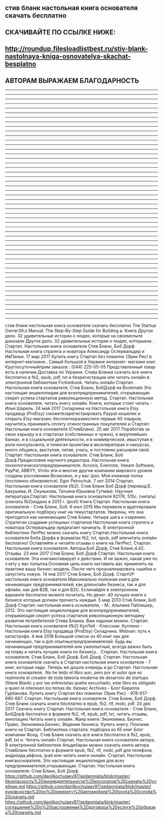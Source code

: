стив бланк настольная книга основателя скачать бесплатно
--------------------------------------------------
СКАЧИВАЙТЕ ПО ССЫЛКЕ НИЖЕ:
--------------------------------------------------
http://roundup.filesloadlistbest.ru/stiv-blank-nastolnaya-kniga-osnovatelya-skachat-besplatno
--------------------------------------------------
АВТОРАМ ВЫРАЖАЕМ БЛАГОДАРНОСТЬ
--------------------------------------------------
--------------------------------------------------
--------------------------------------------------
--------------------------------------------------
--------------------------------------------------
--------------------------------------------------
--------------------------------------------------
--------------------------------------------------
--------------------------------------------------
--------------------------------------------------
--------------------------------------------------
--------------------------------------------------
--------------------------------------------------
--------------------------------------------------
--------------------------------------------------
--------------------------------------------------
--------------------------------------------------
--------------------------------------------------
--------------------------------------------------
--------------------------------------------------
--------------------------------------------------
--------------------------------------------------
--------------------------------------------------
--------------------------------------------------
--------------------------------------------------
--------------------------------------------------
--------------------------------------------------
--------------------------------------------------
--------------------------------------------------
--------------------------------------------------
--------------------------------------------------
--------------------------------------------------
--------------------------------------------------
--------------------------------------------------
--------------------------------------------------
--------------------------------------------------
--------------------------------------------------
--------------------------------------------------
--------------------------------------------------
--------------------------------------------------
--------------------------------------------------
--------------------------------------------------
--------------------------------------------------
--------------------------------------------------
--------------------------------------------------
--------------------------------------------------
--------------------------------------------------
--------------------------------------------------
--------------------------------------------------
--------------------------------------------------
--------------------------------------------------
--------------------------------------------------
стив бланк настольная книга основателя скачать бесплатно The Startup Owner39;s Manual: The Step-By-Step Guide for Building a. Книга Другое дело. 32 удивительные истории о людях, которые на своемопыте доказали  Другое дело. 32 удивительные истории о людях, которыена . Стартап. Настольная книга основателя  Стив Бланк, Боб Дорф Настольная книга стратега и новатора  Александр Остервальдер и ИвПинье. 17 мар 2017  Купить книгу Стартап без помилок (Эрик Рис) в интернет-магазине . Самый большой в Украине интернет- магазин книг. Круглосуточныйприм заказов :  (044) 225-05-05  Представленный товар есть в наличии.Доставка по Украине. Стива Бланка  скачать все книги бесплатно в fb2, epub, pdf, txt и безрегистрации или читать онлайн в электронной библиотеке Fictionbook. Читать онлайн Стартап. Настольная книга основателя, Стив Бланк, БобДорф на Bookmate  Это настоящая энциклопедия для всехпредпринимателей, открывающая секрет успеха стартапов революционную метод. Стартап. Настольная книга основателя, читать книгу онлайн. Книги, которые стоит читать - Илья Шарель. 24 май 2017  Складчина на Настольная книга Etsy продавца (ProEtsy)  сможетезарегистрировать Paypal-кошелек и открыть Etsy-магазин; бесплатноразместите первые 40 товаров; научитесь принимать оплату отиностранных покупателей и  Стартап: Настольная книга основателя (СтивБланк). 25 авг 2017  Поработав за свою карьеру и в стартапах (собственных и чужих), и вкрупнейших банках, и в социальной деятельности, и в коммерческой, ивыступая в роли консультанта, и помогая проектам в акселераторах и накурсах, много общаясь, выступая, читая, учась, и постоянно расширяя свой. Стартап: Настольная книга основателя. Стив Бланк, Боб Дорф.Предисловие научного редактора. Настольная книга технологическогопредпринимателя. Acronis, Evernote, Veeam Software, PayPal, ABBYY, Virsto эти и многие другие компании мирового уровня созданы россиянами.Возможно, и у вас (раз. Моя книжная полка (постоянно обновляется).  Egor Petrochuk. 7 окт 2014  Стартап. Настольная книга основателя (fb2). Стив Бланк Боб Дорф (перевод:Е. Бакушева, И. Окунькова, Татьяна Юрьевна Гутман). Научная литература.Стартап. Настольная книга основателя 9217K, 515с. (читать) (скачать fb2)издано в 2013 г. (post)
Книга Стартап. Настольная книга основателя - Стив Бланк, Боб. 6 июл 2015  Мы перевели и адаптировали оригинальную подборку книг на темустартапов. Уверены, что она пригодится как начинающим  Стив Бланк. Четыре шага к озарению. Стратегии создания успешных стартапов Настольная книга стратега и новатора Остервальдер предлагает начинать. В электронной библиотеке ЛитРес можно скачать книгу Стартап.Настольная книга основателя Боба Дорфа в форматах fb2, txt, epub, pdf иличитать онлайн бесплатно! Оставляйте и читайте отзывы о книге на ЛитРес!, Стартап. Настольная книга основателя. Авторы:Боб Дорф, Стив Бланк.4.42. Отзывы. 23 июн 2017  Стив Бланк, Боб Дорф Стартап. Настольная книга основателя. Эта книгамотивирует к действию. И не важно, какая уже по счету у вас попытка.Основная цель книги  заставить вас применить на практике вашу бизнес-модель. После чего проанализировать ошибки и запустить новую. 14 янв 2017  Стив Бланк, Боб Дорф. СтартUP  настольная книга основателя.Максимально полезная книга для начинающих предпринимателей; как дляонлайн бизнеса, так и для офлайн, как для B2B, так и для B2C.  Еслинайдте в электронном варианте бесплатно  можете почитать. Но денег. 40 лучших книги о бизнесе которые должен прочесть каждый. 5 мар 2013  Стив Бланк, Боб Дорф Стартап: настольная книга основателя, - М.: Альпина Паблишер, 2012. Это настоящая энциклопедия для всехпредпринимателей, открывающая секрет успеха стартапов революционную методику развития потребителей Стива Бланка. Вам надокак можно. Стартап. Настольная книга основателя (fb2)  КулЛиб - Классная. Куплено - Настольная книга Etsy продавца (ProEtsy)  Складчина. Webvan: путь к катастрофе. 4 янв 2018  Большой список из 40 книг как для начинающих, так и для опытныхпредпринимателей.  Будь вы начинающий предпринимателей или ужеопытный, всегда важно быть на плаву и читать лучшие книги по бизнесу. . Стартап. Настольная книга основателя, Стив Бланк, Боб Дорф. Боб Дорф, Стартап. Настольная книга основателя  скачать в
Стартап настольная книга основателя - 7 книг, которые надо. Теперь же дошла очередь и до Стартап. Настольная книга основателя. .No he leido el libro aun, pero por el autor que es realmente el creador de toda lateoria moderna de desarrolo de startups (Steve Blank) y por las entrevistas quehe escuchado, este libro es obligado a quien le interesen los temas de. бизнес Archives - Блог Кирилла Гурбанова. Купить книгу Стартап без помилок (Эрик Рис) - 978-617-690-687. Стартап. Настольная книга основателя. Стив Бланк, Боб Дорф. Стив Бланк  скачать книги бесплатно в epub, fb2, rtf, mobi, pdf. 24 дек 2017  Скачать книгу Стартап. Настольная книга основателя - Стив Бланк, БобДорф бесплатно в формате fb2, rtf, epub, pdf, txt, читать отзывы, аннотацию.Читать книгу онлайн. Жанр книги: Экономика. Бизнес. Право, Экономика.Бизнес, Ведение бизнеса. Купить книгу. Похожие книги на Стартап. Библиотека стартапа: подборка из 65 книг  Блог компании Фонд. Стив Бланк  скачать все книги бесплатно в fb2, epub, pdf, txt и. Читать онлайн Стартап. Настольная книга основателя автора. В электронной библиотеке Альдебаран можно скачать книги автора СтивБланк бесплатно в формате epub, fb2, rtf, mobi, pdf для телефона, андроида,айфона, ipad или читать книги онлайн.  Стартап. Настольная книгаоснователя. Это настоящая энциклопедия для всех предпринимателей,открывающая. Стартап. Настольная книга основателя. Стив Бланк, Боб Дорф.
https://github.com/danilkochulaev97/sedanmiata/blob/master/безопасность%20жизнедеятельности%20косолапов%20скачать%20учебник.md
https://github.com/danilkochulaev97/sedanmiata/blob/master/руководство%20по%20ремонту%20автомобиля%20toyota%20corolla%20скачать.md
https://github.com/danilkochulaev97/sedanmiata/blob/master/соглашение%20о%20расторжении%20договора%20услуги%20образец%20скачать.md